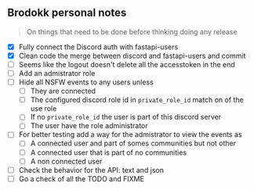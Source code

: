 ## Brodokk personal notes

> On things that need to be done before thinking doing any release

- [x] Fully connect the Discord auth with fastapi-users
- [x] Clean code the merge between discord and fastapi-users and commit
- [ ] Seems like the logout doesn't delete all the accesstoken in the end
- [ ] Add an admistrator role
- [ ] Hide all NSFW events to any users unless
  - [ ] They are connected
  - [ ] The configured discord role id in `private_role_id` match on of the use role
  - [ ] If no `private_role_id` the user is part of this discord server
  - [ ] The user have the role administrator
- [ ] For better testing add a way for the admistrator to view the events as
  - [ ] A connected user and part of somes communities but not other
  - [ ] A connected user that is part of no communities
  - [ ] A non connected user
- [ ] Check the behavior for the API: text and json
- [ ] Go a check of all the TODO and FIXME